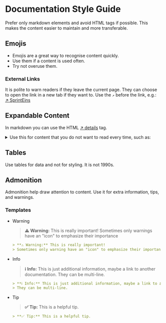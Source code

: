 # Documentation Style Guide

Prefer only markdown elements and avoid HTML tags if possible. 
This makes the content easier to maintain and more transferable.

## Emojis

* Emojis are a great way to recognise content quickly.
* Use them if a content is used often.
* Try not overuse them.

### External Links

It is polite to warn readers if they leave the current page. They can choose to open the link in a new tab if they want to. 
Use the `↗` before the link, e.g.: [↗ SprintEins](https://www.sprinteins.com/)

## Expandable Content

In markdown you can use the HTML [↗ details](https://developer.mozilla.org/en-US/docs/Web/HTML/Element/details) tag.

<details>
  <summary>Use this for content that you do not want to read every time, such as:</summary>
  <ul>
    <li>screenshots that help in tutorials </li>
    <li>additional descriptions that explain something that you only must read once</li>
    <li>install steps that the user does not need but good if it is needed. e.g.: "how to install git" </li>
    <li>etc... </li>
  </ul>
</details>

## Tables

Use tables for data and not for styling. It is not 1990s.

## Admonition

Admonition help draw attention to content. Use it for extra information, tips, and warnings.

### Templates

* Warning
  > **⚠️ Warning:** This is really important!
  > Sometimes only warnings have an "icon" to emphasize their importance

  ```md
  > **⚠️ Warning:** This is really important!
  > Sometimes only warning have an "icon" to emphasize their importance
  ```

* Info

  > **ℹ️ Info:** This is just additional information, maybe a link to another documentation.
  > They can be multi-line.
  
  ```md
  > **ℹ️ Info:** This is just additional information, maybe a link to another documentation.
  > They can be multi-line.
  ```

* Tip
  
  > **✅ Tip:** This is a helpful tip.

  ```md
  > **✅ Tip:** This is a helpful tip.
  ```
